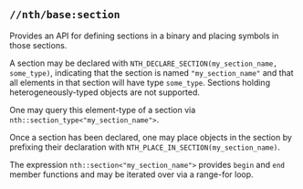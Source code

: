 ## `//nth/base:section`

Provides an API for defining sections in a binary and placing symbols in those sections.

A section may be declared with `NTH_DECLARE_SECTION(my_section_name, some_type)`, indicating that
the section is named `"my_section_name"` and that all elements in that section will have type
`some_type`. Sections holding heterogeneously-typed objects are not supported.

One may query this element-type of a section via `nth::section_type<"my_section_name">`.

Once a section has been declared, one may place objects in the section by prefixing their
declaration with `NTH_PLACE_IN_SECTION(my_section_name)`.

The expression `nth::section<"my_section_name">` provides `begin` and `end` member functions and may
be iterated over via a range-for loop.

